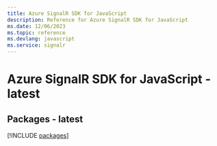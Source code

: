 ```yaml
---
title: Azure SignalR SDK for JavaScript
description: Reference for Azure SignalR SDK for JavaScript
ms.date: 12/06/2023
ms.topic: reference
ms.devlang: javascript
ms.service: signalr
---
```

# Azure SignalR SDK for JavaScript - latest
## Packages - latest
[!INCLUDE [packages](signalr-index.md)]
